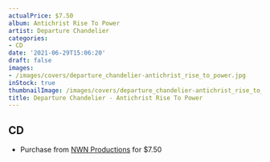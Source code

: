 ```yaml
---
actualPrice: $7.50
album: Antichrist Rise To Power
artist: Departure Chandelier
categories:
- CD
date: '2021-06-29T15:06:20'
draft: false
images:
- /images/covers/departure_chandelier-antichrist_rise_to_power.jpg
inStock: true
thumbnailImage: /images/covers/departure_chandelier-antichrist_rise_to_power-thumb.jpg
title: Departure Chandelier - Antichrist Rise To Power
---
```


## CD
* Purchase from [NWN Productions](http://shop.nwnprod.com/index.php?route=product/product&path=93&product_id=6811&sort=pd.name&order=ASC) for $7.50
